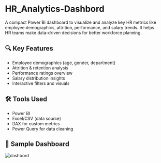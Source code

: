 # HR_Analytics-Dashbord
A compact Power BI dashboard to visualize and analyze key HR metrics like employee demographics, attrition, performance, and salary trends. It helps HR teams make data-driven decisions for better workforce planning.

## 🔍 Key Features
- Employee demographics (age, gender, department)
- Attrition & retention analysis
- Performance ratings overview
- Salary distribution insights
- Interactive filters and visuals

## 🛠️ Tools Used
- Power BI
- Excel/CSV (data source)
- DAX for custom metrics
- Power Query for data cleaning

## 📸 Sample Dashboard
![dashbord](https://github.com/user-attachments/assets/a1b336c2-d175-4803-95e5-7841a6edd6fa)

